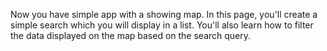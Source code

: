 Now you have simple app with a showing map. In this page, you'll create a simple search which you will display in a list. You'll also learn how to filter the data displayed on the map based on the search query.
